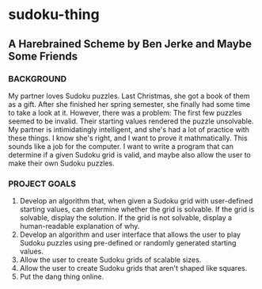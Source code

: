 # sudoku-thing

## A Harebrained Scheme by Ben Jerke and Maybe Some Friends

### BACKGROUND
My partner loves Sudoku puzzles. Last Christmas, she got a book of them as a gift. After she finished her spring semester, she finally had some time to take a look at it. However, there was a problem: The first few puzzles seemed to be invalid. Their starting values rendered the puzzle unsolvable. My partner is intimidatingly intelligent, and she's had a lot of practice with these things. I know she's right, and I want to prove it mathmatically. This sounds like a job for the computer. I want to write a program that can determine if a given Sudoku grid is valid, and maybe also allow the user to make their own Sudoku puzzles. 

### PROJECT GOALS
1. Develop an algorithm that, when given a Sudoku grid with user-defined starting values, can determine whether the grid is solvable. If the grid is solvable, display the solution. If the grid is not solvable, display a human-readable explanation of why. 
2. Develop an algorithm and user interface that allows the user to play Sudoku puzzles using pre-defined or randomly generated starting values. 
3. Allow the user to create Sudoku grids of scalable sizes. 
4. Allow the user to create Sudoku grids that aren't shaped like squares. 
5. Put the dang thing online. 

